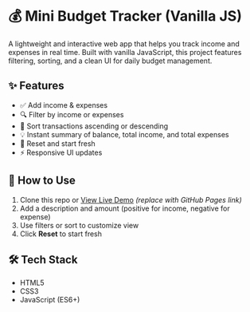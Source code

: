 # 💰 Mini Budget Tracker (Vanilla JS)

A lightweight and interactive web app that helps you track income and expenses in real time. Built with vanilla JavaScript, this project features filtering, sorting, and a clean UI for daily budget management.

## ✨ Features

- ✅ Add income & expenses
- 🔍 Filter by income or expenses
- 🔄 Sort transactions ascending or descending
- 💡 Instant summary of balance, total income, and total expenses
- 🧼 Reset and start fresh
- ⚡️ Responsive UI updates

## 🚀 How to Use

1. Clone this repo or [View Live Demo](#) _(replace with GitHub Pages link)_
2. Add a description and amount (positive for income, negative for expense)
3. Use filters or sort to customize view
4. Click **Reset** to start fresh

## 🛠️ Tech Stack

- HTML5
- CSS3
- JavaScript (ES6+)
